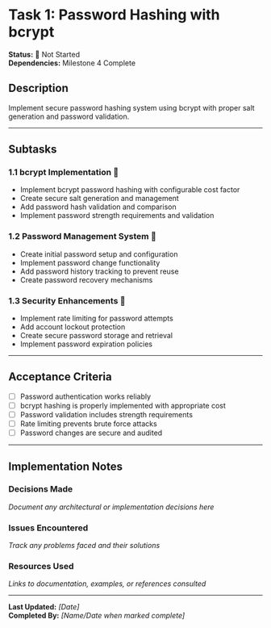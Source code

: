 # Task 1: Password Hashing with bcrypt

**Status:** 🔴 Not Started  
**Dependencies:** Milestone 4 Complete  

## Description
Implement secure password hashing system using bcrypt with proper salt generation and password validation.

---

## Subtasks

### 1.1 bcrypt Implementation 🔴
- Implement bcrypt password hashing with configurable cost factor
- Create secure salt generation and management
- Add password hash validation and comparison
- Implement password strength requirements and validation

### 1.2 Password Management System 🔴
- Create initial password setup and configuration
- Implement password change functionality
- Add password history tracking to prevent reuse
- Create password recovery mechanisms

### 1.3 Security Enhancements 🔴
- Implement rate limiting for password attempts
- Add account lockout protection
- Create secure password storage and retrieval
- Implement password expiration policies

---

## Acceptance Criteria
- [ ] Password authentication works reliably
- [ ] bcrypt hashing is properly implemented with appropriate cost
- [ ] Password validation includes strength requirements
- [ ] Rate limiting prevents brute force attacks
- [ ] Password changes are secure and audited

---

## Implementation Notes

### Decisions Made
_Document any architectural or implementation decisions here_

### Issues Encountered  
_Track any problems faced and their solutions_

### Resources Used
_Links to documentation, examples, or references consulted_

---

**Last Updated:** _[Date]_  
**Completed By:** _[Name/Date when marked complete]_ 